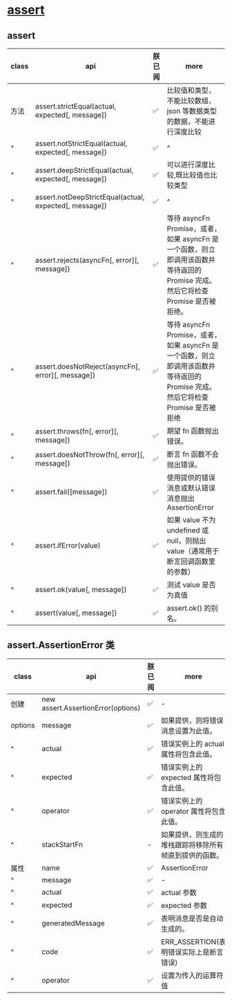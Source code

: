 # [assert](http://nodejs.cn/api/assert.html)

## assert

| class | api                                                    | 朕已阅 | more                                                                                                                               |
| ----- | ------------------------------------------------------ | ------ | ---------------------------------------------------------------------------------------------------------------------------------- |
| 方法  | assert.strictEqual(actual, expected[, message])        | ✅     | 比较值和类型，不能比较数组，json 等数据类型的数据，不能进行深度比较                                                                |
| ^     | assert.notStrictEqual(actual, expected[, message])     | ✅     | ^                                                                                                                                  |
| ^     | assert.deepStrictEqual(actual, expected[, message])    | ✅     | 可以进行深度比较,既比较值也比较类型                                                                                                |
| ^     | assert.notDeepStrictEqual(actual, expected[, message]) | ✅     | ^                                                                                                                                  |
| ^     | assert.rejects(asyncFn[, error][, message])            | ✅     | 等待 asyncFn Promise，或者，如果 asyncFn 是一个函数，则立即调用该函数并等待返回的 Promise 完成。 然后它将检查 Promise 是否被拒绝。 |
| ^     | assert.doesNotReject(asyncFn[, error][, message])      | ✅     | 等待 asyncFn Promise，或者，如果 asyncFn 是一个函数，则立即调用该函数并等待返回的 Promise 完成。 然后它将检查 Promise 是否被拒绝   |
| ^     | assert.throws(fn[, error][, message])                  | ✅     | 期望 fn 函数抛出错误。                                                                                                             |
| ^     | assert.doesNotThrow(fn[, error][, message])            | ✅     | 断言 fn 函数不会抛出错误。                                                                                                         |
| ^     | assert.fail([message])                                 | ✅     | 使用提供的错误消息或默认错误消息抛出 AssertionError                                                                                |
| ^     | assert.ifError(value)                                  | ✅     | 如果 value 不为 undefined 或 null，则抛出 value（通常用于断言回调函数里的参数）                                                    |
| ^     | assert.ok(value[, message])                            | ✅     | 测试 value 是否为真值                                                                                                              |
| ^     | assert(value[, message])                               | ✅     | assert.ok() 的别名。                                                                                                               |

## assert.AssertionError 类

| class   | api                                | 朕已阅 | more                                                   |
| ------- | ---------------------------------- | ------ | ------------------------------------------------------ |
| 创建    | new assert.AssertionError(options) | ✅     | -                                                      |
| options | message                            | ✅     | 如果提供，则将错误消息设置为此值。                     |
| ^       | actual                             | ✅     | 错误实例上的 actual 属性将包含此值。                   |
| ^       | expected                           | ✅     | 错误实例上的 expected 属性将包含此值。                 |
| ^       | operator                           | ✅     | 错误实例上的 operator 属性将包含此值。                 |
| ^       | stackStartFn                       | -      | 如果提供，则生成的堆栈跟踪将移除所有帧直到提供的函数。 |
| 属性    | name                               | ✅     | AssertionError                                         |
| ^       | message                            | ✅     | -                                                      |
| ^       | actual                             | ✅     | actual 参数                                            |
| ^       | expected                           | ✅     | expected 参数                                          |
| ^       | generatedMessage                   | ✅     | 表明消息是否是自动生成的。                             |
| ^       | code                               | ✅     | ERR_ASSERTION(表明错误实际上是断言错误)                |
| ^       | operator                           | ✅     | 设置为传入的运算符值                                   |
